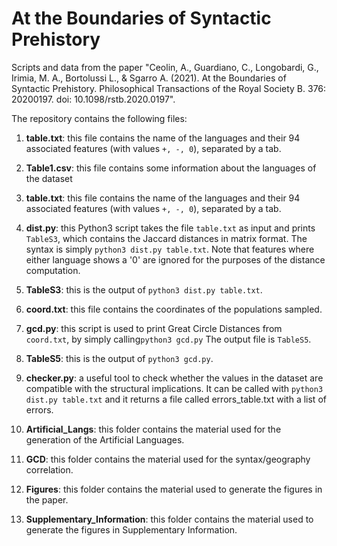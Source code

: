 # At the Boundaries of Syntactic Prehistory

Scripts and data from the paper "Ceolin, A., Guardiano, C., Longobardi, G., Irimia, M. A., Bortolussi L., & Sgarro A. (2021). At the Boundaries of Syntactic Prehistory. Philosophical Transactions of the Royal Society B. 376: 20200197. doi: 10.1098/rstb.2020.0197". 

The repository contains the following files:

1. **table.txt**: this file contains the name of the languages and their 94 associated features (with values ```+, -, 0```), separated by a tab. 

2. **Table1.csv**: this file contains some information about the languages of the dataset

3. **table.txt**: this file contains the name of the languages and their 94 associated features (with values ```+, -, 0```), separated by a tab. 

4. **dist.py**: this Python3 script takes the file ```table.txt``` as input and prints ```TableS3```, which contains the Jaccard distances in matrix format. The syntax is simply ```python3 dist.py table.txt```. Note that features where either language shows a '0' are ignored for the purposes of the distance computation.

5. **TableS3**: this is the output of ```python3 dist.py table.txt```.

6. **coord.txt**: this file contains the coordinates of the populations sampled.

7. **gcd.py**: this script is used to print Great Circle Distances from ```coord.txt```, by simply calling```python3 gcd.py``` The output file is ```TableS5```.

8. **TableS5**: this is the output of ```python3 gcd.py```.

9.  **checker.py**: a useful tool to check whether the values in the dataset are compatible with the structural implications. It can be called with ```python3 dist.py table.txt``` and it returns a file called errors_table.txt with a list of errors.   

10. **Artificial_Langs**: this folder contains the material used for the generation of the Artificial Languages.

11. **GCD**: this folder contains the material used for the syntax/geography correlation.

12. **Figures**: this folder contains the material used to generate the figures in the paper.

13. **Supplementary_Information**: this folder contains the material used to generate the figures in Supplementary Information.




